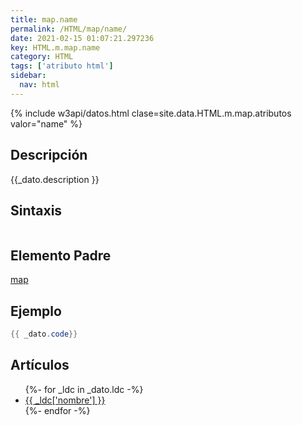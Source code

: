 ```yaml
---
title: map.name
permalink: /HTML/map/name/
date: 2021-02-15 01:07:21.297236
key: HTML.m.map.name
category: HTML
tags: ['atributo html']
sidebar: 
  nav: html
---
```


{% include w3api/datos.html clase=site.data.HTML.m.map.atributos valor="name" %}

## Descripción
{{_dato.description }}

## Sintaxis
~~~html
~~~

## Elemento Padre
[map](/HTML/map/)

## Ejemplo
~~~java
{{ _dato.code}}
~~~

## Artículos
<ul>
{%- for _ldc in _dato.ldc -%}
   <li>
       <a href="{{_ldc['url'] }}">{{ _ldc['nombre'] }}</a>
   </li>
{%- endfor -%}
</ul>
